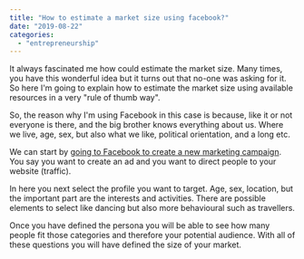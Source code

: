 ```yaml
---
title: "How to estimate a market size using facebook?"
date: "2019-08-22"
categories: 
  - "entrepreneurship"
---
```


It always fascinated me how could estimate the market size. Many times, you have this wonderful idea but it turns out that no-one was asking for it. So here I'm going to explain how to estimate the market size using available resources in a very "rule of thumb way".

So, the reason why I'm using Facebook in this case is because, like it or not everyone is there, and the big brother knows everything about us. Where we live, age, sex, but also what we like, political orientation, and a long etc.

We can start by [going to Facebook to create a new marketing campaign](https://www.facebook.com/business/). You say you want to create an ad and you want to direct people to your website (traffic).

In here you next select the profile you want to target. Age, sex, location, but the important part are the interests and activities. There are possible elements to select like dancing but also more behavioural such as travellers.

Once you have defined the persona you will be able to see how many people fit those categories and therefore your potential audience. With all of these questions you will have defined the size of your market.
